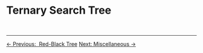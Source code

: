 # Ternary Search Tree













<br>



------

<a href="10_red_black_tree" class="prev-button">&larr; Previous:  Red-Black Tree</a> <a href="12_miscellaneous" class="next-button">Next: Miscellaneous &rarr;</a>


